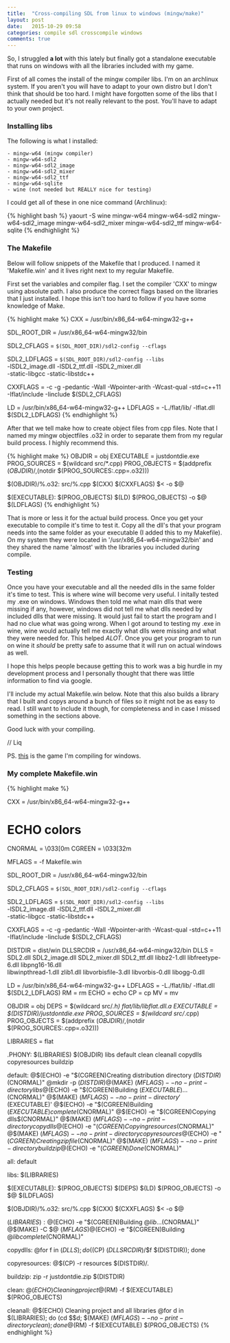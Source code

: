 ```yaml
---
title:  "Cross-compiling SDL from linux to windows (mingw/make)"
layout: post
date:   2015-10-29 09:58
categories: compile sdl crosscompile windows
comments: true
---
```


So, I struggled __a lot__ with this lately but finally got a standalone
executable that runs on windows with all the libraries included with
my game.

First of all comes the install of the mingw compiler libs. I'm on an
archlinux system. If you aren't you will have to adapt to your own distro
but I don't think that should be too hard. I might have forgotten some
of the libs that I actually needed but it's not really relevant to the
post. You'll have to adapt to your own project.

### Installing libs
The following is what I installed:

    - mingw-w64 (mingw compiler)
    - mingw-w64-sdl2
    - mingw-w64-sdl2_image
    - mingw-w64-sdl2_mixer
    - mingw-w64-sdl2_ttf
    - mingw-w64-sqlite
    - wine (not needed but REALLY nice for testing)

I could get all of these in one nice command (Archlinux): 

{% highlight bash %}
yaourt -S wine mingw-w64 mingw-w64-sdl2 mingw-w64-sdl2_image mingw-w64-sdl2_mixer mingw-w64-sdl2_ttf mingw-w64-sqlite
{% endhighlight %}

### The Makefile
Below will follow snippets of the Makefile that I produced. I named it
'Makefile.win' and it lives right next to my regular Makefile.

First set the variables and compiler flag. I set the compiler 'CXX'
to mingw using absolute path. I also produce the correct flags based
on the libraries that I just installed. I hope this isn't too hard to
follow if you have some knowledge of Make.

{% highlight make %}
CXX = /usr/bin/x86_64-w64-mingw32-g++

SDL_ROOT_DIR    = /usr/x86_64-w64-mingw32/bin

SDL2_CFLAGS     = `$(SDL_ROOT_DIR)/sdl2-config --cflags`

SDL2_LDFLAGS    = `$(SDL_ROOT_DIR)/sdl2-config --libs` \
                  -lSDL2_image.dll -lSDL2_ttf.dll -lSDL2_mixer.dll \
                  -static-libgcc -static-libstdc++

CXXFLAGS        = -c -g -pedantic -Wall -Wpointer-arith -Wcast-qual -std=c++11 \
                      -Iflat/include -Iinclude $(SDL2_CFLAGS) 

LD              = /usr/bin/x86_64-w64-mingw32-g++
LDFLAGS         = -L./flat/lib/ -lflat.dll $(SDL2_LDFLAGS)
{% endhighlight %}

After that we tell make how to create object files from cpp files. Note that I named my mingw objectfiles .o32 in order to separate them from my regular build process. I highly recommend this.

{% highlight make %}
OBJDIR              = obj
EXECUTABLE          = justdontdie.exe
PROG_SOURCES        = $(wildcard src/*.cpp)
PROG_OBJECTS        = $(addprefix $(OBJDIR)/,$(notdir $(PROG_SOURCES:.cpp=.o32)))

$(OBJDIR)/%.o32: src/%.cpp
    $(CXX) $(CXXFLAGS) $< -o $@

$(EXECUTABLE): $(PROG_OBJECTS)
    $(LD) $(PROG_OBJECTS) -o $@ $(LDFLAGS)
{% endhighlight %}

That is more or less it for the actual build process. Once you get your
executable to compile it's time to test it. Copy all the dll's that your
program needs into the same folder as your executable (I added this to my
Makefile). On my system they were located in '/usr/x86_64-w64-mingw32/bin'
and they shared the name 'almost' with the libraries you included
during compile.

### Testing
Once you have your executable and all the needed dlls in the same
folder it's time to test. This is where wine will become very useful. I
initally tested my .exe on windows. Windows then told me what main dlls
that were missing if any, however, windows did not tell me what dlls
needed by included dlls that were missing. It would just fail to start
the program and I had no clue what was going wrong.  When I got around
to testing my .exe in wine, wine would actually tell me exactly what
dlls were missing and what they were needed for. This helped _ALOT_.
Once you get your program to run on wine it *should* be pretty safe to
assume that it will run on actual windows as well.

I hope this helps people because getting this to work was a big hurdle
in my development process and I personally thought that there was little
information to find via google.

I'll include my actual Makefile.win below. Note that this also builds a
library that I built and copys around a bunch of files so it might not
be as easy to read. I still want to include it though, for completeness
and in case I missed something in the sections above.

Good luck with your compiling.

// Liq

PS. [this](https://liquidityc.github.io/justdontdie) is the game I'm compiling for windows.

### My complete Makefile.win
{% highlight make %}

CXX = /usr/bin/x86_64-w64-mingw32-g++

# ECHO colors
CNORMAL = \033[0m
CGREEN  = \033[32m

MFLAGS = -f Makefile.win

SDL_ROOT_DIR    = /usr/x86_64-w64-mingw32/bin

SDL2_CFLAGS     = `$(SDL_ROOT_DIR)/sdl2-config --cflags`

SDL2_LDFLAGS    = `$(SDL_ROOT_DIR)/sdl2-config --libs` \
                  -lSDL2_image.dll -lSDL2_ttf.dll -lSDL2_mixer.dll \
                  -static-libgcc -static-libstdc++

CXXFLAGS        = -c -g -pedantic -Wall -Wpointer-arith -Wcast-qual -std=c++11 \
                  -Iflat/include -Iinclude $(SDL2_CFLAGS) 

DISTDIR     = dist/win
DLLSRCDIR   = /usr/x86_64-w64-mingw32/bin
DLLS        = SDL2.dll SDL2_image.dll SDL2_mixer.dll SDL2_ttf.dll libbz2-1.dll libfreetype-6.dll libpng16-16.dll \
              libwinpthread-1.dll zlib1.dll libvorbisfile-3.dll libvorbis-0.dll libogg-0.dll

LD          = /usr/bin/x86_64-w64-mingw32-g++
LDFLAGS     = -L./flat/lib/ -lflat.dll $(SDL2_LDFLAGS)
RM          = rm
ECHO        = echo
CP          = cp
MV          = mv

OBJDIR              = obj
DEPS                = $(wildcard src/*.h) flat/lib/libflat.dll.a
EXECUTABLE          = $(DISTDIR)/justdontdie.exe
PROG_SOURCES        = $(wildcard src/*.cpp)
PROG_OBJECTS        = $(addprefix $(OBJDIR)/,$(notdir $(PROG_SOURCES:.cpp=.o32)))

LIBRARIES           = flat

.PHONY: $(LIBRARIES) $(OBJDIR) libs default clean cleanall copydlls copyresources buildzip

default: 
    @$(ECHO) -e "$(CGREEN)Creating distribution directory $(DISTDIR)$(CNORMAL)"
    @mkdir -p $(DISTDIR)
    @$(MAKE) $(MFLAGS) --no-print-directory libs
    @$(ECHO) -e "$(CGREEN)Building $(EXECUTABLE)...$(CNORMAL)"
    @$(MAKE) $(MFLAGS) --no-print-directory '$(EXECUTABLE)'
    @$(ECHO) -e "$(CGREEN)Building $(EXECUTABLE) complete$(CNORMAL)"
    @$(ECHO) -e "$(CGREEN)Copying dlls$(CNORMAL)"
    @$(MAKE) $(MFLAGS) --no-print-directory copydlls
    @$(ECHO) -e "$(CGREEN)Copying resources$(CNORMAL)"
    @$(MAKE) $(MFLAGS) --no-print-directory copyresources
    @$(ECHO) -e "$(CGREEN)Creating zip file$(CNORMAL)"
    @$(MAKE) $(MFLAGS) --no-print-directory buildzip
    @$(ECHO) -e "$(CGREEN)Done$(CNORMAL)"

all: default

libs: $(LIBRARIES)

$(EXECUTABLE): $(PROG_OBJECTS) $(DEPS)
    $(LD) $(PROG_OBJECTS) -o $@ $(LDFLAGS)

$(OBJDIR)/%.o32: src/%.cpp
    $(CXX) $(CXXFLAGS) $< -o $@

$(LIBRARIES):
    @$(ECHO) -e "$(CGREEN)Building $@lib...$(CNORMAL)"
    @$(MAKE) -C $@ $(MFLAGS)
    @$(ECHO) -e "$(CGREEN)Building $@lib complete$(CNORMAL)"

copydlls:
    @for f in $(DLLS); do ($(CP) $(DLLSRCDIR)/$$f $(DISTDIR)); done

copyresources:
    @$(CP) -r resources $(DISTDIR)/.

buildzip:
    zip -r justdontdie.zip $(DISTDIR)

clean:
    @$(ECHO) Cleaning project
    @$(RM) -f $(EXECUTABLE) $(PROG_OBJECTS)

cleanall:
    @$(ECHO) Cleaning project and all libraries
    @for d in $(LIBRARIES); do (cd $$d; $(MAKE) $(MFLAGS) --no-print-directory clean ); done
    @$(RM) -f $(EXECUTABLE) $(PROG_OBJECTS)
{% endhighlight %}
